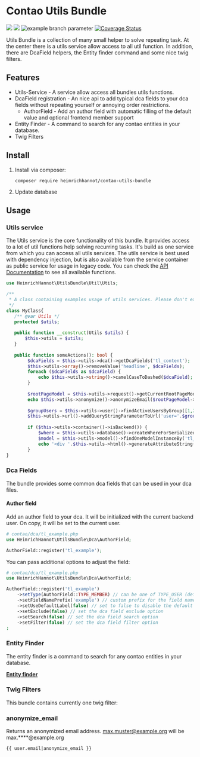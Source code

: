 # Contao Utils Bundle

[![](https://img.shields.io/packagist/v/heimrichhannot/contao-utils-bundle.svg)](https://packagist.org/packages/heimrichhannot/contao-utils-bundle)
[![](https://img.shields.io/packagist/dt/heimrichhannot/contao-utils-bundle.svg)](https://packagist.org/packages/heimrichhannot/contao-utils-bundle)
![example branch parameter](https://github.com/heimrichhannot/contao-utils-bundle/actions/workflows/ci.yml/badge.svg?branch=v3)
[![Coverage Status](https://coveralls.io/repos/github/heimrichhannot/contao-utils-bundle/badge.svg?branch=v3)](https://coveralls.io/github/heimrichhannot/contao-utils-bundle?branch=master)

Utils Bundle is a collection of many small helper to solve repeating task. 
At the center there is a utils service allow access to all util function. 
In addition, there are DcaField helpers, the Entity finder command and some nice twig filters.

## Features
* Utils-Service - A service allow access all bundles utils functions. 
* DcaField registration - An nice api to add typical dca fields to your dca fields without repeating yourself or annoying order restrictions.
  * AuthorField - Add an author field with automatic filling of the default value and optional frontend member support
* Entity Finder - A command to search for any contao entities in your database.
* Twig Filters

## Install

1. Install via composer:
    ```
    composer require heimrichhannot/contao-utils-bundle
    ```
1. Update database



## Usage

### Utils service

The Utils service is the core functionality of this bundle. It provides access to a lot of util functions help solving recurring tasks. 
It's build as one service from which you can access all utils services. 
The utils service is best used with dependency injection, but is also available from the service container as public service for usage in legacy code.
You can check the [API Documentation](https://heimrichhannot.github.io/contao-utils-bundle/namespaces/heimrichhannot-utilsbundle-util.html) to see all available functions.

```php
use HeimrichHannot\UtilsBundle\Util\Utils;

/**
 * A class containing examples usage of utils services. Please don't expect it to be useful :)
 */
class MyClass{
   /** @var Utils */
   protected $utils;
    
   public function __construct(Utils $utils) {
       $this->utils = $utils;
   }
   
   public function someActions(): bool {
        $dcaFields = $this->utils->dca()->getDcaFields('tl_content');
        $this->utils->array()->removeValue('headline', $dcaFields);
        foreach ($dcaFields as $dcaField) {
            echo $this->utils->string()->camelCaseToDashed($dcaField);
        }
        
        $rootPageModel = $this->utils->request()->getCurrentRootPageModel();
        echo $this->utils->anonymize()->anonymizeEmail($rootPageModel->adminEmail);
        
        $groupUsers = $this->utils->user()->findActiveUsersByGroup([1,2]);
        $this->utils->url()->addQueryStringParameterToUrl('user='.$groupUsers[0]->username, 'https://example.org');
        
        if ($this->utils->container()->isBackend()) {
            $where = $this->utils->database()->createWhereForSerializedBlob('dumbData', ['foo', 'bar']);
            $model = $this->utils->model()->findOneModelInstanceBy('tl_content', [$where->createAndWhere()], [$where->values]);
            echo '<div '.$this->utils->html()->generateAttributeString($model->getHtmlAttributes()).'></div>';
        }
}
```


### Dca Fields

The bundle provides some common dca fields that can be used in your dca files.

#### Author field

Add an author field to your dca. It will be initialized with the current backend user. On copy, it will be set to the current user.

```php
# contao/dca/tl_example.php
use HeimrichHannot\UtilsBundle\Dca\AuthorField;

AuthorField::register('tl_example');
```

You can pass additional options to adjust the field:

```php
# contao/dca/tl_example.php
use HeimrichHannot\UtilsBundle\Dca\AuthorField;

AuthorField::register('tl_example')
    ->setType(AuthorField::TYPE_MEMBER) // can be one of TYPE_USER (default) or TYPE_MEMBER. Use TYPE_MEMBER to set a frontend member instead of a backend user
    ->setFieldNamePrefix('example') // custom prefix for the field name
    ->setUseDefaultLabel(false) // set to false to disable the default label and set a custom label in your dca translations
    ->setExclude(false) // set the dca field exclude option
    ->setSearch(false) // set the dca field search option
    ->setFilter(false) // set the dca field filter option
;
```


### Entity Finder

The entity finder is a command to search for any contao entities in your database.

**[Entity finder](docs/commands/entity_finder.md)**


### Twig Filters

This bundle contains currently one twig filter:

### anonymize_email

Returns an anonymized email address. max.muster@example.org will be max.****@example.org

```twig
{{ user.email|anonymize_email }}
```